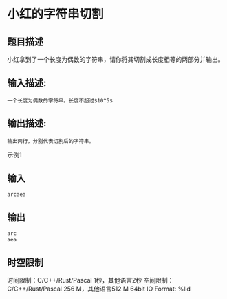# 小红的字符串切割

## 题目描述

小红拿到了一个长度为偶数的字符串，请你将其切割成长度相等的两部分并输出。

## 输入描述:
    
    
    一个长度为偶数的字符串。长度不超过$10^5$

## 输出描述:
    
    
    输出两行，分别代表切割后的字符串。

示例1 

## 输入
    
    
    arcaea

## 输出
    
    
    arc
    aea


## 时空限制

时间限制：C/C++/Rust/Pascal 1秒，其他语言2秒
空间限制：C/C++/Rust/Pascal 256 M，其他语言512 M
64bit IO Format: %lld